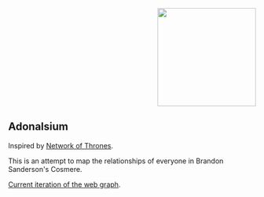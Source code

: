 <div style="display: flex; align-items: flex-start;">
  <div style="flex: 1;">
  </div>
  <div>
    <a href="https://ilijahp.github.io/Adonalsium">
      <img align="right" width="200" height="200" src="https://github.com/JakeTurner616/Adonalsium/blob/994e59e9653426e5553754dc5624e0f19f997802/web/Cosmere_symbol.png">
    </a>
  </div>
</div>

## Adonalsium

Inspired by [Network of Thrones](https://networkofthrones.wordpress.com/). 

This is an attempt to map the relationships of everyone in Brandon Sanderson's Cosmere.

[Current iteration of the web graph](https://ilijahp.github.io/Adonalsium/).
